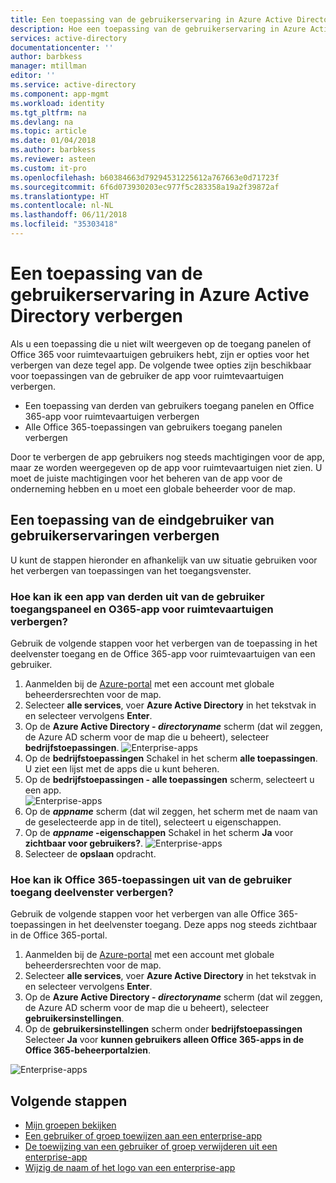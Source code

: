 ```yaml
---
title: Een toepassing van de gebruikerservaring in Azure Active Directory verbergen | Microsoft Docs
description: Hoe een toepassing van de gebruikerservaring in Azure Active Directory toegang panelen of Office 365 voor ruimtevaartuigen verbergen.
services: active-directory
documentationcenter: ''
author: barbkess
manager: mtillman
editor: ''
ms.service: active-directory
ms.component: app-mgmt
ms.workload: identity
ms.tgt_pltfrm: na
ms.devlang: na
ms.topic: article
ms.date: 01/04/2018
ms.author: barbkess
ms.reviewer: asteen
ms.custom: it-pro
ms.openlocfilehash: b60384663d79294531225612a767663e0d71723f
ms.sourcegitcommit: 6f6d073930203ec977f5c283358a19a2f39872af
ms.translationtype: HT
ms.contentlocale: nl-NL
ms.lasthandoff: 06/11/2018
ms.locfileid: "35303418"
---
```

# <a name="hide-an-application-from-users-experience-in-azure-active-directory"></a>Een toepassing van de gebruikerservaring in Azure Active Directory verbergen

Als u een toepassing die u niet wilt weergeven op de toegang panelen of Office 365 voor ruimtevaartuigen gebruikers hebt, zijn er opties voor het verbergen van deze tegel app.  De volgende twee opties zijn beschikbaar voor toepassingen van de gebruiker de app voor ruimtevaartuigen verbergen.

- Een toepassing van derden van gebruikers toegang panelen en Office 365-app voor ruimtevaartuigen verbergen
- Alle Office 365-toepassingen van gebruikers toegang panelen verbergen

Door te verbergen de app gebruikers nog steeds machtigingen voor de app, maar ze worden weergegeven op de app voor ruimtevaartuigen niet zien. U moet de juiste machtigingen voor het beheren van de app voor de onderneming hebben en u moet een globale beheerder voor de map.


## <a name="hiding-an-application-from-users-end-user-experiences"></a>Een toepassing van de eindgebruiker van gebruikerservaringen verbergen
U kunt de stappen hieronder en afhankelijk van uw situatie gebruiken voor het verbergen van toepassingen van het toegangsvenster.

### <a name="how-do-i-hide-a-third-party-app-from-users-access-panel-and-o365-app-launchers"></a>Hoe kan ik een app van derden uit van de gebruiker toegangspaneel en O365-app voor ruimtevaartuigen verbergen?
Gebruik de volgende stappen voor het verbergen van de toepassing in het deelvenster toegang en de Office 365-app voor ruimtevaartuigen van een gebruiker.

1.  Aanmelden bij de [Azure-portal](https://portal.azure.com) met een account met globale beheerdersrechten voor de map.
2.  Selecteer **alle services**, voer **Azure Active Directory** in het tekstvak in en selecteer vervolgens **Enter**.
3.  Op de **Azure Active Directory - *directoryname***  scherm (dat wil zeggen, de Azure AD scherm voor de map die u beheert), selecteer **bedrijfstoepassingen**.
![Enterprise-apps](./media/hide-application-from-user-portal/app1.png)
4.  Op de **bedrijfstoepassingen** Schakel in het scherm **alle toepassingen**. U ziet een lijst met de apps die u kunt beheren.
5.  Op de **bedrijfstoepassingen - alle toepassingen** scherm, selecteert u een app.</br>
![Enterprise-apps](./media/hide-application-from-user-portal/app2.png)
6.  Op de ***appname*** scherm (dat wil zeggen, het scherm met de naam van de geselecteerde app in de titel), selecteert u eigenschappen.
7.  Op de  ***appname* -eigenschappen** Schakel in het scherm **Ja** voor **zichtbaar voor gebruikers?**.
![Enterprise-apps](./media/hide-application-from-user-portal/app3.png)
8.  Selecteer de **opslaan** opdracht.

### <a name="how-do-i-hide-office-365-applications-from-users-access-panel"></a>Hoe kan ik Office 365-toepassingen uit van de gebruiker toegang deelvenster verbergen?

Gebruik de volgende stappen voor het verbergen van alle Office 365-toepassingen in het deelvenster toegang. Deze apps nog steeds zichtbaar in de Office 365-portal.

1.  Aanmelden bij de [Azure-portal](https://portal.azure.com) met een account met globale beheerdersrechten voor de map.
2.  Selecteer **alle services**, voer **Azure Active Directory** in het tekstvak in en selecteer vervolgens **Enter**.
3.  Op de **Azure Active Directory - *directoryname***  scherm (dat wil zeggen, de Azure AD scherm voor de map die u beheert), selecteer **gebruikersinstellingen**.
4.  Op de **gebruikersinstellingen** scherm onder **bedrijfstoepassingen** Selecteer **Ja** voor **kunnen gebruikers alleen Office 365-apps in de Office 365-beheerportalzien**.

![Enterprise-apps](./media/hide-application-from-user-portal/apps4.png)

## <a name="next-steps"></a>Volgende stappen
* [Mijn groepen bekijken](../active-directory-groups-view-azure-portal.md)
* [Een gebruiker of groep toewijzen aan een enterprise-app](assign-user-or-group-access-portal.md)
* [De toewijzing van een gebruiker of groep verwijderen uit een enterprise-app](remove-user-or-group-access-portal.md)
* [Wijzig de naam of het logo van een enterprise-app](change-name-or-logo-portal.md)

